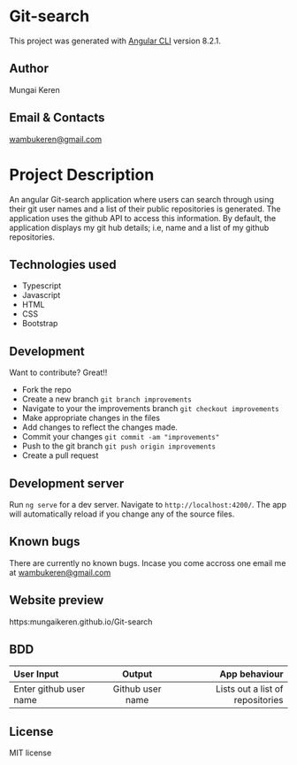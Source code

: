 # Git-search

This project was generated with [Angular CLI](https://github.com/angular/angular-cli) version 8.2.1.
## Author

Mungai Keren
## Email & Contacts

wambukeren@gmail.com
# Project Description

An angular Git-search application where users can search through using their git user names and a list of their public repositories is generated. The application uses the github API to access this information. By default, the application displays my git hub details; i.e, name and a list of my github repositories.
## Technologies used

* Typescript
* Javascript
* HTML
* CSS
* Bootstrap
## Development

Want to contribute? Great!!
* Fork the repo
* Create a new branch ```git branch improvements```
* Navigate to your the improvements branch ```git checkout improvements```
* Make appropriate changes in the files
* Add changes to reflect the changes made.
* Commit your changes ```git commit -am "improvements"```
* Push to the git branch ```git push origin improvements```
* Create a pull request
## Development server

Run `ng serve` for a dev server. Navigate to `http://localhost:4200/`. The app will automatically reload if you change any of the source files.
## Known bugs

There are currently no known bugs. Incase you come accross one email me at wambukeren@gmail.com
## Website preview

https:mungaikeren.github.io/Git-search
## BDD

|User Input             |Output               |App behaviour|
|:---------             |:-----:              |-----------:|
|Enter github user name |Github user name     |Lists out a list of repositories|

## License

MIT license
